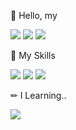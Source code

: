 👋 Hello, my
  
<a href="https://yellow-agreement-272.notion.site/FE-Developer-5fe2b6f9cbac4e17b9b77ad428bc15df" target="_blank"><img src="https://img.shields.io/badge/Profile-7890A0?/style=flat-square&logo=GitHub Sponsors&logoColor=white"/></a> <a href="https://velog.io/@te-ing" target="_blank"><img src="https://img.shields.io/badge/Velog-20C393?&style=flat-square&logo=Vimeo&logoColor=white"/></a> <a href="mailto:hi2177@naver.com" target="_blank"><img src="https://img.shields.io/badge/hi2177@naver.com-53AA47?/&style=flat-square&logo=Minutemailer&logoColor=white"/></a>  

💪 My Skills

<img src="https://img.shields.io/badge/JavaScript-F7DF1E?style=flat-square&logo=JavaScript&logoColor=white"/> <img src="https://img.shields.io/badge/React-0088CC?style=flat-square&logo=React&logoColor=white"/> <img src="https://img.shields.io/badge/MUI-007FFF?style=flat-square&logo=MUI&logoColor=white"/>


✏ I Learning..

<img src="https://img.shields.io/badge/TypeScript-3178C6?style=flat-square&logo=TypeScript&logoColor=white"/>




<!--
**te-ing/te-ing** is a ✨ _special_ ✨ repository because its `README.md` (this file) appears on your GitHub profile.

Here are some ideas to get you started:

- 🔭 I’m currently working on ...
- 🌱 I’m currently learning ...TypeScript
- 👯 I’m looking to collaborate on ...
- 🤔 I’m looking for help with ...
- 💬 Ask me about ...
- 📫 How to reach me: ...
- 😄 Pronouns: ...
- ⚡ Fun fact: ...
-->
